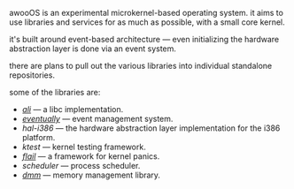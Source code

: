 ---
---

awooOS is an experimental microkernel-based operating system. it aims to
use libraries and services for as much as possible, with a small core
kernel.

it's built around event-based architecture &mdash; even initializing the
hardware abstraction layer is done via an event system.

there are plans to pull out the various libraries into individual
standalone repositories.

some of the libraries are:

* [*ali*](https://github.com/awooos/ali) &mdash; a libc implementation.
* [*eventually*](https://github.com/awooos/eventually) &mdash; event management system.
* *hal-i386* &mdash; the hardware abstraction layer implementation for
  the i386 platform.
* *ktest* &mdash; kernel testing framework.
* [*flail*](https://github.com/awooos/flail) &mdash; a framework for kernel panics.
* *scheduler* &mdash; process scheduler.
* [*dmm*](https://github.com/awooos/dmm) &mdash; memory management library.
